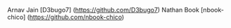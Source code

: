 Arnav Jain [D3bugo7] (https://github.com/D3bugo7)
Nathan Book [nbook-chico] (https://github.com/nbook-chico)
